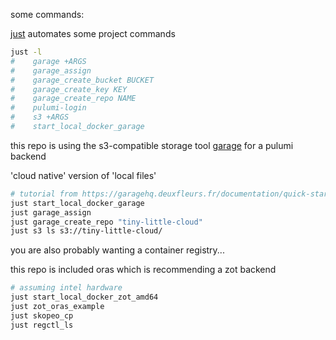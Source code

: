 some commands:

[just](https://just.systems/man/en) automates some project commands

```sh
just -l
#    garage +ARGS
#    garage_assign
#    garage_create_bucket BUCKET
#    garage_create_key KEY
#    garage_create_repo NAME
#    pulumi-login
#    s3 +ARGS
#    start_local_docker_garage
```

this repo is using the s3-compatible storage tool [garage](https://garagehq.deuxfleurs.fr/) for a pulumi backend

'cloud native' version of 'local files'

```sh
# tutorial from https://garagehq.deuxfleurs.fr/documentation/quick-start/
just start_local_docker_garage
just garage_assign
just garage_create_repo "tiny-little-cloud"
just s3 ls s3://tiny-little-cloud/
```

you are also probably wanting a container registry...

this repo is included oras which is recommending a zot backend

```sh
# assuming intel hardware
just start_local_docker_zot_amd64
just zot_oras_example
just skopeo_cp
just regctl_ls
```
